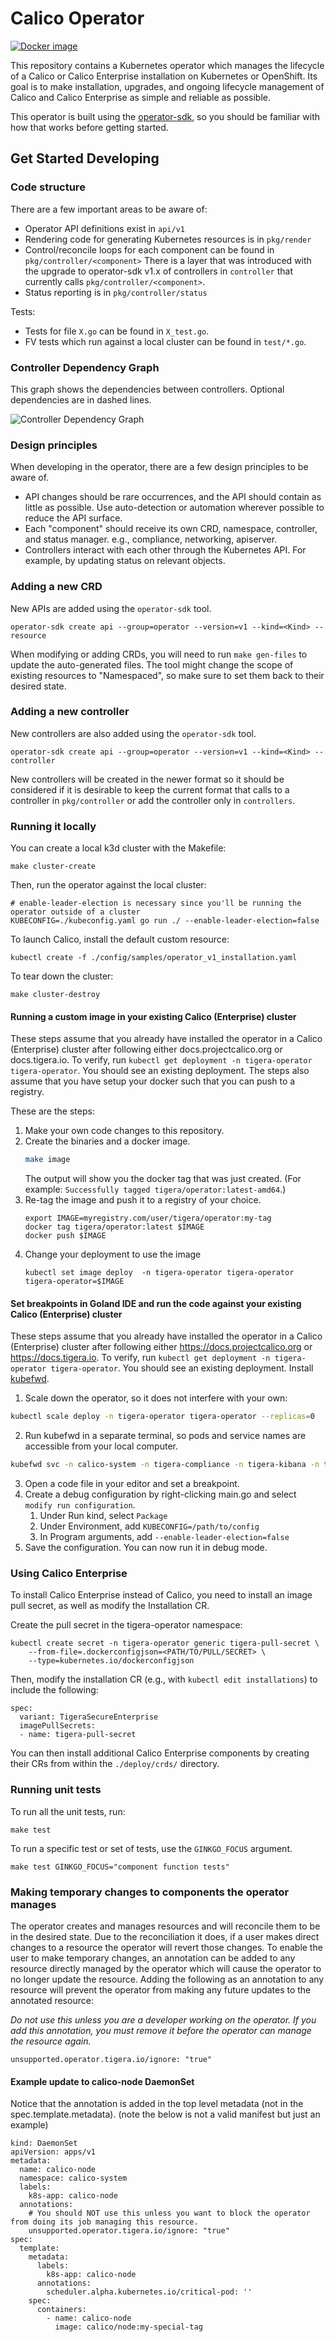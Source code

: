 # Calico Operator

[![Docker image](https://img.shields.io/badge/docker-quay.io%2Ftigera%2Foperator-blue)](https://quay.io/repository/tigera/operator)

This repository contains a Kubernetes operator which manages the lifecycle of a Calico or Calico Enterprise installation on Kubernetes or OpenShift. Its goal is
to make installation, upgrades, and ongoing lifecycle management of Calico and Calico Enterprise as simple and reliable as possible.

This operator is built using the [operator-sdk](https://github.com/operator-framework/operator-sdk), so you should be familiar with how that works before getting started.

## Get Started Developing

### Code structure

There are a few important areas to be aware of:

- Operator API definitions exist in `api/v1`
- Rendering code for generating Kubernetes resources is in `pkg/render`
- Control/reconcile loops for each component can be found in `pkg/controller/<component>`
  There is a layer that was introduced with the upgrade to operator-sdk v1.x of controllers in `controller` that currently calls `pkg/controller/<component>`.
- Status reporting is in `pkg/controller/status`

Tests:

- Tests for file `X.go` can be found in `X_test.go`.
- FV tests which run against a local cluster can be found in `test/*.go`.

### Controller Dependency Graph

This graph shows the dependencies between controllers. Optional dependencies are in dashed lines.

![Controller Dependency Graph](controller-dependency-graph.svg)

### Design principles

When developing in the operator, there are a few design principles to be aware of.

- API changes should be rare occurrences, and the API should contain as little as possible. Use auto-detection
  or automation wherever possible to reduce the API surface.
- Each "component" should receive its own CRD, namespace, controller, and status manager. e.g., compliance, networking, apiserver.
- Controllers interact with each other through the Kubernetes API. For example, by updating status on relevant objects.

### Adding a new CRD

New APIs are added using the `operator-sdk` tool.

```
operator-sdk create api --group=operator --version=v1 --kind=<Kind> --resource
```

When modifying or adding CRDs, you will need to run `make gen-files` to update the auto-generated files. The tool
might change the scope of existing resources to "Namespaced", so make sure to set them back to their desired state.

### Adding a new controller

New controllers are also added using the `operator-sdk` tool.

```
operator-sdk create api --group=operator --version=v1 --kind=<Kind> --controller
```

New controllers will be created in the newer format so it should be considered if it is desirable to keep the
current format that calls to a controller in `pkg/controller` or add the controller only in `controllers`.

### Running it locally

You can create a local k3d cluster with the Makefile:

	make cluster-create

Then, run the operator against the local cluster:

	# enable-leader-election is necessary since you'll be running the operator outside of a cluster
	KUBECONFIG=./kubeconfig.yaml go run ./ --enable-leader-election=false

To launch Calico, install the default custom resource:

	kubectl create -f ./config/samples/operator_v1_installation.yaml

To tear down the cluster:

	make cluster-destroy
	
#### Running a custom image in your existing Calico (Enterprise) cluster

These steps assume that you already have installed the operator in a Calico (Enterprise) cluster after following either 
docs.projectcalico.org or docs.tigera.io. To verify, run `kubectl get deployment -n tigera-operator tigera-operator`. 
You should see an existing deployment. 
The steps also assume that you have setup your docker such that you can push to a registry.

These are the steps:
1. Make your own code changes to this repository.
2. Create the binaries and a docker image.
   ```bash
   make image
   ```
   The output will show you the docker tag that was just created. (For example: `Successfully tagged tigera/operator:latest-amd64`.)
3. Re-tag the image and push it to a registry of your choice.
   ```
   export IMAGE=myregistry.com/user/tigera/operator:my-tag
   docker tag tigera/operator:latest $IMAGE
   docker push $IMAGE
   ```
4. Change your deployment to use the image
   ```
   kubectl set image deploy  -n tigera-operator tigera-operator  tigera-operator=$IMAGE
   ```

#### Set breakpoints in Goland IDE and run the code against your existing Calico (Enterprise) cluster

These steps assume that you already have installed the operator in a Calico (Enterprise) cluster after following either 
https://docs.projectcalico.org or https://docs.tigera.io. To verify, run `kubectl get deployment -n tigera-operator tigera-operator`. 
You should see an existing deployment. Install [kubefwd](kubefwd.com).

1. Scale down the operator, so it does not interfere with your own:
```bash
kubectl scale deploy -n tigera-operator tigera-operator --replicas=0
```
2. Run kubefwd in a separate terminal, so pods and service names are accessible from your local computer.
```bash
kubefwd svc -n calico-system -n tigera-compliance -n tigera-kibana -n tigera-manager -n tigera-dex -n tigera-elasticsearch -n tigera-prometheus -c $KUBECONFIG
```
3. Open a code file in your editor and set a breakpoint.
4. Create a debug configuration by right-clicking main.go and select `modify run configuration`. 
   1. Under Run kind, select `Package`
   2. Under Environment, add `KUBECONFIG=/path/to/config`
   3. In Program arguments, add `--enable-leader-election=false`
5. Save the configuration. You can now run it in debug mode.

### Using Calico Enterprise

To install Calico Enterprise instead of Calico, you need to install an image pull secret,
as well as modify the Installation CR.

Create the pull secret in the tigera-operator namespace:

```
kubectl create secret -n tigera-operator generic tigera-pull-secret \
    --from-file=.dockerconfigjson=<PATH/TO/PULL/SECRET> \
    --type=kubernetes.io/dockerconfigjson
```

Then, modify the installation CR (e.g., with `kubectl edit installations`) to include the following:

```
spec:
  variant: TigeraSecureEnterprise
  imagePullSecrets:
  - name: tigera-pull-secret
```

You can then install additional Calico Enterprise components by creating their CRs from within
the `./deploy/crds/` directory.

### Running unit tests

To run all the unit tests, run:

	make test

To run a specific test or set of tests, use the `GINKGO_FOCUS` argument.

	make test GINKGO_FOCUS="component function tests"

### Making temporary changes to components the operator manages

The operator creates and manages resources and will reconcile them to be in the desired state. Due to the
reconciliation it does, if a user makes direct changes to a resource the operator will revert those changes.
To enable the user to make temporary changes, an annotation can be added to any resource directly managed by
the operator which will cause the operator to no longer update the resource.
Adding the following as an annotation to any resource will prevent the operator from making any future updates to the annotated resource:

  *Do not use this unless you are a developer working on the operator. If you add this annotation,
  you must remove it before the operator can manage the resource again.*

  ```
  unsupported.operator.tigera.io/ignore: "true"
  ```

#### Example update to calico-node DaemonSet 

Notice that the annotation is added in the top level metadata (not in the spec.template.metadata).
(note the below is not a valid manifest but just an example)
```
kind: DaemonSet
apiVersion: apps/v1
metadata:
  name: calico-node
  namespace: calico-system
  labels:
    k8s-app: calico-node
  annotations:
    # You should NOT use this unless you want to block the operator from doing its job managing this resource.
    unsupported.operator.tigera.io/ignore: "true"
spec:
  template:
    metadata:
      labels:
        k8s-app: calico-node
      annotations:
        scheduler.alpha.kubernetes.io/critical-pod: ''
    spec:
      containers:
        - name: calico-node
          image: calico/node:my-special-tag
```
